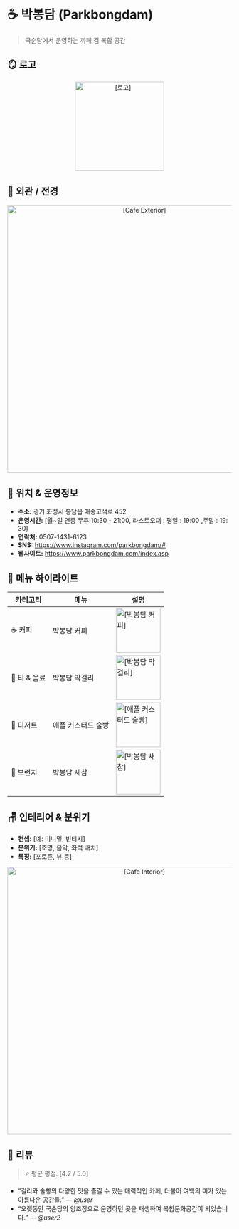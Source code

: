 # ☕ 박봉담 (Parkbongdam)

> 국순당에서 운영하는 까페 겸 복합 공간

## 🪞 로고

<p align="center">
  <img src="https://www.parkbongdam.com/images/logo_white.png" alt="[로고]" width="200"/>
</p>

## 🌇 외관 / 전경

<p align="center">
  <img src="https://search.pstatic.net/common/?src=https%3A%2F%2Fldb-phinf.pstatic.net%2F20250210_252%2F1739161681814uv6Hv_JPEG%2F2024_09_2.jpg" alt="[Cafe Exterior]" width="600"/>
</p>

## 📍 위치 & 운영정보

- **주소:** 경기 화성시 봉담읍 매송고색로 452
- **운영시간:** [월~일 연중 무휴:10:30 - 21:00, 라스트오더 : 평일 : 19:00 ,주말 : 19: 30]  
- **연락처:** 0507-1431-6123
- **SNS:** https://www.instagram.com/parkbongdam/#
- **웹사이트:** https://www.parkbongdam.com/index.asp

## 🍰 메뉴 하이라이트

| 카테고리    | 메뉴   | 설명   |
| ----------- | ------ | ------ |
| ☕ 커피      | 박봉담 커피 | <img src="https://ldb-phinf.pstatic.net/20250718_235/1752807421201T4CdM_PNG/%B9%DA%BA%C0%B4%E3%C4%BF%C7%C7.png" alt="[박봉담 커피]" width="100"/> |
| 🍵 티 & 음료 | 박봉담 막걸리 | <img src="https://search.pstatic.net/common/?src=https%3A%2F%2Fldb-phinf.pstatic.net%2F20251017_87%2F1760682552739HPNwc_JPEG%2F%25C1%25D6%25B7%25F9%25B8%25DE%25B4%25BA_%25B0%25ED%25BA%25ED%25B8%25B4%25C0%25DC_RGB_%25B0%25F8%25C5%25EB%25B8%25B7%25B0%25C9%25B8%25AE.jpg" alt="[박봉담 막걸리]" width="100"/> |
| 🍮 디저트    | 애플 커스터드 술빵 | <img src="https://search.pstatic.net/common/?src=https%3A%2F%2Fldb-phinf.pstatic.net%2F20250210_191%2F1739192873434cDe22_JPEG%2F%25BE%25D6%25C7%25C3_%25C4%25BF%25BD%25BA%25C5%25CD%25B5%25E5_%25BC%25FA%25BB%25A7.jpg" alt="[애플 커스터드 술빵]" width="100"/> |
| 🥐 브런치    | 박봉담 새참 | <img src="https://ldb-phinf.pstatic.net/20250314_39/1741934045839eaht9_PNG/%B9%DA%BA%C0%B4%E3_%BB%F5%C2%FC.png" alt="[박봉담 새참]" width="100"/> |

## 🪑 인테리어 & 분위기

- **컨셉:** [예: 미니멀, 빈티지]  
- **분위기:** [조명, 음악, 좌석 배치]  
- **특징:** [포토존, 뷰 등]

<p align="center">
  <img src="https://search.pstatic.net/common/?src=https%3A%2F%2Fpup-review-phinf.pstatic.net%2FMjAyNTA3MDNfMTcz%2FMDAxNzUxNTQ1MzEzNzU2.1fs-V83ptvOh4Mwc6vwO_-dmvURyN0oho1uzNkyQQdsg.Tw6NM7fGPDTBNgOCNC5Hd316x19IQYS5PGGTvd6Lq9wg.JPEG%2FC14E7AE5-97C8-49FA-A34D-39434A73F5B7.jpeg%3Ftype%3Dw1500_60_sharpen" alt="[Cafe Interior]" width="600"/>
</p>

## 📝 리뷰

> ⭐ 평균 평점: [4.2 / 5.0]

- “걸리와 술빵의 다양한 맛을 즐길 수 있는 매력적인 카페, 더불어 여백의 미가 있는 아름다운 공간들.” — *@user*  
- “오랫동안 국순당의 양조장으로 운영하던 곳을 재생하여 복합문화공간이 되었습니다.” — *@user2*  
